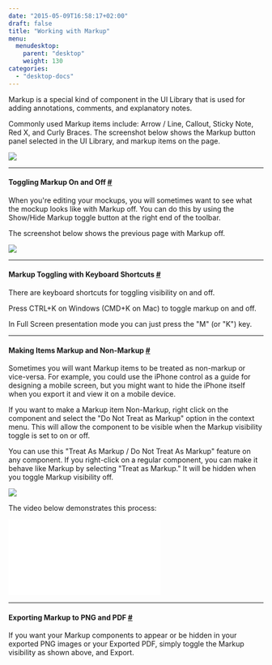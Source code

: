 ```yaml
---
date: "2015-05-09T16:58:17+02:00"
draft: false
title: "Working with Markup"
menu: 
  menudesktop:
    parent: "desktop"
    weight: 130
categories:
  - "desktop-docs"
---
```


Markup is a special kind of component in the UI Library that is used for adding annotations, comments, and explanatory notes.

Commonly used Markup items include: Arrow / Line, Callout, Sticky Note, Red X, and Curly Braces. The screenshot below shows the Markup button panel selected in the UI Library, and markup items on the page.

![](http://media.balsamiq.com/img/support/docs/m4d/b3/markup-on.png)

* * *

#### Toggling Markup On and Off [#](#markup-toggling)

When you're editing your mockups, you will sometimes want to see what the mockup looks like with Markup off. You can do this by using the Show/Hide Markup toggle button at the right end of the toolbar.

The screenshot below shows the previous page with Markup off.

![](http://media.balsamiq.com/img/support/docs/m4d/b3/markup-off.png)

* * *

#### Markup Toggling with Keyboard Shortcuts [#](#markup-shortcuts)

There are keyboard shortcuts for toggling visibility on and off.

Press CTRL+K on Windows (CMD+K on Mac) to toggle markup on and off.

In Full Screen presentation mode you can just press the "M" (or "K") key.

* * *

#### Making Items Markup and Non-Markup [#](#nonmarkup)

Sometimes you will want Markup items to be treated as non-markup or vice-versa. For example, you could use the iPhone control as a guide for designing a mobile screen, but you might want to hide the iPhone itself when you export it and view it on a mobile device.

If you want to make a Markup item Non-Markup, right click on the component and select the "Do Not Treat as Markup" option in the context menu. This will allow the component to be visible when the Markup visibility toggle is set to on or off.

You can use this "Treat As Markup / Do Not Treat As Markup" feature on any component. If you right-click on a regular component, you can make it behave like Markup by selecting "Treat as Markup." It will be hidden when you toggle Markup visibility off.

![](http://media.balsamiq.com/img/support/docs/m4d/b3/markup-nonmarkup.png)

The video below demonstrates this process:

<div class="video"><iframe allowfullscreen="" frameborder="0" src="//www.youtube.com/embed/UUJjqQ9Rdao?rel=0"></iframe></div>

* * *

#### Exporting Markup to PNG and PDF [#](#markup-exporting)

If you want your Markup components to appear or be hidden in your exported PNG images or your Exported PDF, simply toggle the Markup visibility as shown above, and Export.
